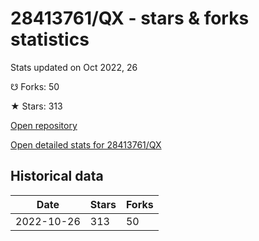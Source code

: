 # 28413761/QX - stars & forks statistics

Stats updated on Oct 2022, 26

☋ Forks: 50

★ Stars: 313

[Open repository](https://github.com/28413761/QX)

[Open detailed stats for 28413761/QX](https://reviewgithub.com/rep/28413761/QX)

## Historical data
| Date | Stars | Forks |
|------|-------|-------|
| 2022-10-26 | 313 | 50 | 


